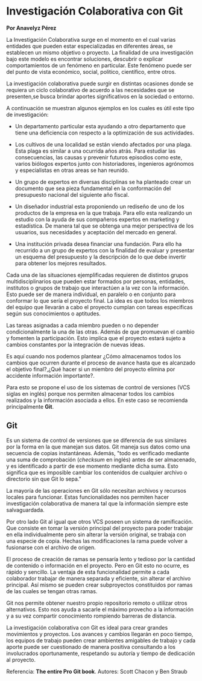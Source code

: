 # Investigación Colaborativa con Git

**Por Anavelyz Pérez**

La Investigación Colaborativa surge en el momento en el cual varias entidades
que pueden estar especializadas en diferentes áreas, se establecen un mismo
objetivo o proyecto. La finalidad de una investigación bajo este modelo es encontrar soluciones,
descubrir o explicar comportamientos de un fenómeno en particular. Este fenómeno
puede ser del punto de vista económico, social, politico, científico, entre
otros.

La investigación colaborativa puede surgir en distintas ocasiones donde se
requiera un ciclo colaborativo de acuerdo a las necesidades que se presenten,se
busca brindar aportes significativos en la sociedad o entorno.

A continuación se muestran algunos ejemplos en los cuales es útil este
tipo de investigación:

- Un departamento particular esta ayudando a otro departamento que tiene una
  deficiencia con respecto a la optimización de sus actividades.

- Los cultivos de una localidad se están viendo afectados por una plaga. Esta
  plaga es similar a una ocurrida años atrás. Para estudiar las consecuencias,
  las causas y prevenir futuros episodios como este, varios biólogos expertos
  junto con historiadores, ingenieros agrónomos y especialistas en otras areas
  se han reunido.

- Un grupo de expertos en diversas disciplinas se ha planteado crear un
  documento que sea pieza fundamental en la conformación del presupuesto
  nacional del siguiente año fiscal.

- Un diseñador industrial esta proponiendo un rediseño de uno de los productos
  de la empresa en la que trabaja. Para ello esta realizando un estudio con la
  ayuda de sus compañeros expertos en marketing y estadística. De manera tal
  que se obtenga una mejor perspectiva de los usuarios, sus necesidades y
  aceptación del mercado en general.

- Una institución privada desea financiar una fundación. Para ello ha recurrido
  a un grupo de expertos con la finalidad de evaluar y presentar un esquema
  del presupuesto y la descripción de lo que debe invertir para obtener los
  mejores resultados.

Cada una de las situaciones ejemplificadas requieren de distintos grupos
multidisciplinarios que pueden estar formados por personas, entidades,
institutos o grupos de trabajo que interactúen a la vez con la información. Esto
puede ser de manera individual, en paralelo o en conjunto para conformar lo que
sería el proyecto final. La idea es que todos los miembros del equipo que
llevarán a cabo el proyecto cumplan con tareas especificas según sus conocimientos
o aptitudes.

Las tareas asignadas a cada miembro pueden o no depender condicionalmente la una
de las otras. Además de que promuevan el cambio y fomenten la participación.
Esto implica que el proyecto estará sujeto a cambios constantes por la
integración de nuevas ideas.

Es aquí cuando nos podemos plantear ¿Cómo almacenamos todos los cambios que
ocurren durante el proceso de avance hasta que es alcanzado el objetivo
final?,¿Qué hacer si un miembro del proyecto elimina por accidente información
importante?.

Para esto se propone el uso de los sistemas de control de versiones (VCS siglas
en inglés) porque nos permiten almacenar todos los cambios realizados y la
información asociada a ellos. En este caso se recomienda principalmente **Git**.

## Git

Es un sistema de control de versiones que se diferencia de sus similares por la
forma en la que manejan sus datos. Git maneja sus datos como una secuencia de
copias instantáneas. Además, "todo es verificado mediante una suma
de comprobación (*checksum* en inglés) antes de ser almacenado, y es identificado
a partir de ese momento mediante dicha suma. Esto significa que es imposible
cambiar los contenidos de cualquier archivo o directorio sin que Git lo sepa."

La mayoría de las operaciones en Git sólo necesitan archivos y recursos locales
para funcionar. Estas funcionalidades nos permiten hacer investigación
colaborativa de manera tal que la información siempre este salvaguardada.

Por otro lado Git al igual que otros VCS poseen un sistema de ramificación. Que
consiste en tomar la versión principal del proyecto para poder trabajar en ella
individualmente pero sin alterar la versión original, se trabaja con una especie
de copia. Hechas las modificaciones la rama puede volver a fusionarse con el
archivo de origen.

El proceso de creación de ramas se pensaría lento y tedioso por la cantidad de
contenido o información en el proyecto. Pero en Git esto no ocurre, es rápido y
sencillo. La ventaja de esta funcionalidad permite a cada colaborador trabajar
de manera separada y eficiente, sin alterar el archivo principal. Así mismo se
pueden crear subproyectos constituidos por ramas de las cuales se tengan otras
ramas.

Git nos permite obtener nuestro propio repositorio remoto o utilizar otros
alternativos. Esto nos ayuda a sacarle el máximo provecho a la información y a
su vez compartir conocimiento rompiendo barreras de distancia.

La investigación colaborativa con Git es ideal para crear grandes movimientos y
proyectos. Los avances y cambios llegarán en poco tiempo, los equipos de trabajo
pueden crear ambientes amigables de trabajo y cada aporte puede ser cuestionado
de manera positiva consultando a los involucrados oportunamente, respetando su
autoría y tiempo de dedicación al proyecto.

Referencia:
**The entire Pro Git book**. Autores: Scott Chacon y Ben Straub
